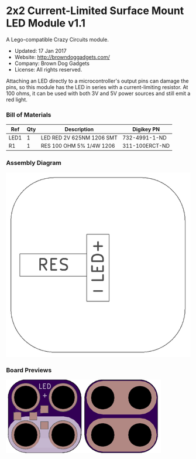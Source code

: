 <!--- start title --->
# 2x2 Current-Limited Surface Mount LED Module v1.1
A Lego-compatible Crazy Circuits module.

- Updated: 17 Jan 2017
- Website: http://browndoggadgets.com/
- Company: Brown Dog Gadgets
- License: All rights reserved.

<!--- end title --->
Attaching an LED directly to a microcontroller's output pins can damage the pins, so this module has the LED in series with a current-limiting resistor. At 100 ohms, it can be used with both 3V and 5V power sources and still emit a red light.

### Bill of Materials

<!--- bom start --->
|Ref|Qty|Description|Digikey PN|
|---|---|-----------|------|
|LED1|1|LED RED 2V 625NM 1206 SMT|732-4991-1-ND|
|R1|1|RES 100 OHM 5% 1/4W 1206|311-100ERCT-ND|


<!--- bom end --->
### Assembly Diagram

![Assembly Diagram](assembly.png)

### Board Previews

![Gerber Preview](preview.png)

